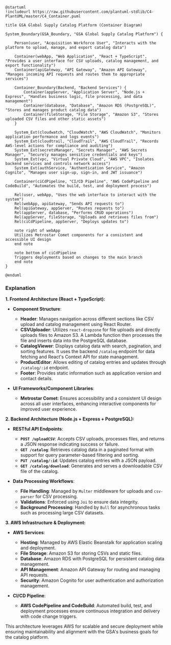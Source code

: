 ```plantuml
@startuml
!includeurl https://raw.githubusercontent.com/plantuml-stdlib/C4-PlantUML/master/C4_Container.puml

title GSA Global Supply Catalog Platform (Container Diagram)

System_Boundary(GSA_Boundary, "GSA Global Supply Catalog Platform") {

    Person(user, "Acquisition Workforce User", "Interacts with the platform to upload, manage, and export catalog data")

    Container(webApp, "Web Application", "React + TypeScript", "Provides a user interface for CSV uploads, catalog management, and export functionality")
    Container(apiGateway, "API Gateway", "Amazon API Gateway", "Manages incoming API requests and routes them to appropriate services")

    Container_Boundary(Backend, "Backend Services") {
        Container(appServer, "Application Server", "Node.js + Express", "Handles business logic, file processing, and data management")
        Container(database, "Database", "Amazon RDS (PostgreSQL)", "Stores and manages product catalog data")
        Container(fileStorage, "File Storage", "Amazon S3", "Stores uploaded CSV files and other static assets")
    }

    System_Ext(cloudwatch, "CloudWatch", "AWS CloudWatch", "Monitors application performance and logs events")
    System_Ext(cloudtrail, "CloudTrail", "AWS CloudTrail", "Records AWS-level actions for compliance and auditing")
    System_Ext(secretsManager, "Secrets Manager", "AWS Secrets Manager", "Securely manages sensitive credentials and keys")
    System_Ext(vpc, "Virtual Private Cloud", "AWS VPC", "Isolates backend services and controls network access")
    System_Ext(authService, "Authentication Service", "Amazon Cognito", "Manages user sign-up, sign-in, and JWT issuance")

    Container(ciCdPipeline, "CI/CD Pipeline", "AWS CodePipeline and CodeBuild", "Automates the build, test, and deployment process")

    Rel(user, webApp, "Uses the web interface to interact with the system")
    Rel(webApp, apiGateway, "Sends API requests to")
    Rel(apiGateway, appServer, "Routes requests to")
    Rel(appServer, database, "Performs CRUD operations")
    Rel(appServer, fileStorage, "Uploads and retrieves files from")
    Rel(ciCdPipeline, appServer, "Deploys updates to")

    note right of webApp
    Utilizes Metrostar Comet components for a consistent and accessible UI design
    end note

    note bottom of ciCdPipeline
    Triggers deployments based on changes to the main branch
    end note
}

@enduml
```

### Explanation

**1. Frontend Architecture (React + TypeScript):**

- **Component Structure**:
  - **Header**: Manages navigation across different sections like CSV upload and catalog management using React Router.
  - **CSVUploader**: Utilizes `react-dropzone` for file uploads and directly uploads files to Amazon S3. A Lambda function then processes the file and inserts data into the PostgreSQL database.
  - **CatalogViewer**: Displays catalog data with search, pagination, and sorting features. It uses the backend `/catalog` endpoint for data fetching and React's Context API for state management.
  - **ProductEditor**: Allows editing of catalog entries and updates through `/catalog/:id` endpoint.
  - **Footer**: Provides static information such as application version and contact details.

- **UI Frameworks/Component Libraries**:
  - **Metrostar Comet**: Ensures accessibility and a consistent UI design across all user interfaces, enhancing interactive components for improved user experience.

**2. Backend Architecture (Node.js + Express + PostgreSQL):**

- **RESTful API Endpoints**:
  - **`POST /uploadCSV`**: Accepts CSV uploads, processes files, and returns a JSON response indicating success or failure.
  - **`GET /catalog`**: Retrieves catalog data in a paginated format with support for query parameter-based filtering and sorting.
  - **`PUT /catalog/:id`**: Updates catalog entries with a JSON payload.
  - **`GET /catalog/download`**: Generates and serves a downloadable CSV file of the catalog.

- **Data Processing Workflows**:
  - **File Handling**: Managed by `Multer` middleware for uploads and `csv-parser` for CSV processing.
  - **Validations**: Enforced using `Joi` to ensure data integrity.
  - **Background Processing**: Handled by `Bull` for asynchronous tasks such as processing large CSV datasets.

**3. AWS Infrastructure & Deployment:**

- **AWS Services**:
  - **Hosting**: Managed by AWS Elastic Beanstalk for application scaling and deployment.
  - **File Storage**: Amazon S3 for storing CSVs and static files.
  - **Database**: Amazon RDS with PostgreSQL for persistent catalog data management.
  - **API Management**: Amazon API Gateway for routing and managing API requests.
  - **Security**: Amazon Cognito for user authentication and authorization management.

- **CI/CD Pipeline**:
  - **AWS CodePipeline and CodeBuild**: Automated build, test, and deployment processes ensure continuous integration and delivery with code change triggers.

This architecture leverages AWS for scalable and secure deployment while ensuring maintainability and alignment with the GSA's business goals for the catalog platform.